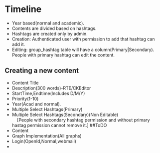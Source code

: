 Timeline
========
  * Year based(normal and academic).
  * Contents are divided based on hashtags.
  * Hashtags are created only by admin.
  * Creation: Authenticated user with permission to add that hashtag can add it.
  * Editing: group_hashtag table will have a column(Primary|Secondary). People with primary hashtag can edit the content.

## Creating a new content
  * Content Title
  * Description(300 words)-RTE/CKEditor
  * StartTime,Endtime(Includes D/M/Y)
  * Priority(1-10)
  * Year(Acad and normal).
  * Multiple Select Hashtags(Primary)
  * Multiple Select Hashtags(Secondary)(Non Editable)<br/>
     &nbsp;&nbsp;&nbsp; [People with secondary hashtag permission and without primary hastag permission cannot remove it.]
##ToDO
  * Content 
  * Graph Implementation(All graphs)
  * Login(OpenId,Normal,webmail)
  * 
